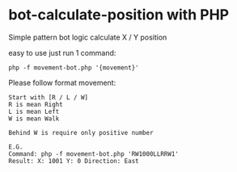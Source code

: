 # bot-calculate-position with PHP

Simple pattern bot logic calculate X / Y position

easy to use just run 1 command:
````
php -f movement-bot.php '{movement}'
````

Please follow format movement:
````
Start with [R / L / W]
R is mean Right
L is mean Left
W is mean Walk

Behind W is require only positive number

E.G.
Command: php -f movement-bot.php 'RW1000LLRRW1' 
Result: X: 1001 Y: 0 Direction: East
````
